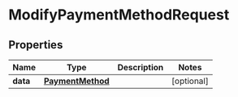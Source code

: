 # ModifyPaymentMethodRequest

## Properties

Name | Type | Description | Notes
------------ | ------------- | ------------- | -------------
**data** | [**PaymentMethod**](PaymentMethod.md) |  | [optional] 


